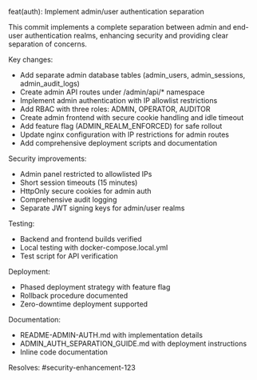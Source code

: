 feat(auth): Implement admin/user authentication separation

This commit implements a complete separation between admin and end-user authentication realms,
enhancing security and providing clear separation of concerns.

Key changes:
- Add separate admin database tables (admin_users, admin_sessions, admin_audit_logs)
- Create admin API routes under /admin/api/* namespace
- Implement admin authentication with IP allowlist restrictions
- Add RBAC with three roles: ADMIN, OPERATOR, AUDITOR
- Create admin frontend with secure cookie handling and idle timeout
- Add feature flag (ADMIN_REALM_ENFORCED) for safe rollout
- Update nginx configuration with IP restrictions for admin routes
- Add comprehensive deployment scripts and documentation

Security improvements:
- Admin panel restricted to allowlisted IPs
- Short session timeouts (15 minutes)
- HttpOnly secure cookies for admin auth
- Comprehensive audit logging
- Separate JWT signing keys for admin/user realms

Testing:
- Backend and frontend builds verified
- Local testing with docker-compose.local.yml
- Test script for API verification

Deployment:
- Phased deployment strategy with feature flag
- Rollback procedure documented
- Zero-downtime deployment supported

Documentation:
- README-ADMIN-AUTH.md with implementation details
- ADMIN_AUTH_SEPARATION_GUIDE.md with deployment instructions
- Inline code documentation

Resolves: #security-enhancement-123
